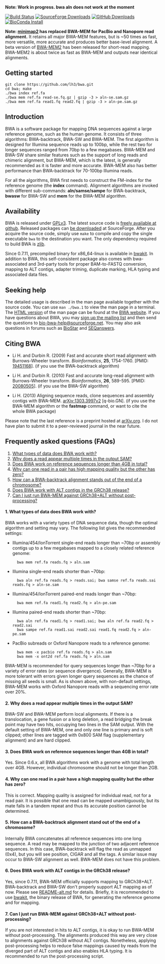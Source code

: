 **Note: Work in progress. bwa aln does not work at the moment** 

[![Build Status](https://github.com/lh3/bwa/actions/workflows/ci.yaml/badge.svg)](https://github.com/lh3/bwa/actions)
[![SourceForge Downloads](https://img.shields.io/sourceforge/dt/bio-bwa.svg?label=SF%20downloads)](https://sourceforge.net/projects/bio-bwa/files/?source=navbar)
[![GitHub Downloads](https://img.shields.io/github/downloads/lh3/bwa/total.svg?style=flat&label=GitHub%20downloads)](https://github.com/lh3/bwa/releases)
[![BioConda Install](https://img.shields.io/conda/dn/bioconda/bwa.svg?style=flag&label=BioConda%20install)](https://anaconda.org/bioconda/bwa)

**Note: [minimap2][minimap2] has replaced BWA-MEM for __PacBio and Nanopore__ read
alignment.** It retains all major BWA-MEM features, but is ~50 times as fast,
more versatile, more accurate and produces better base-level alignment.
A beta version of [BWA-MEM2][bwa-mem2] has been released for short-read mapping.
BWA-MEM2 is about twice as fast as BWA-MEM and outputs near identical alignments.

[minimap2]: https://github.com/lh3/minimap2
[bwa-mem2]: https://github.com/bwa-mem2/bwa-mem2

## Getting started

	git clone https://github.com/lh3/bwa.git
	cd bwa; make
	./bwa index ref.fa
	./bwa mem ref.fa read-se.fq.gz | gzip -3 > aln-se.sam.gz
	./bwa mem ref.fa read1.fq read2.fq | gzip -3 > aln-pe.sam.gz

## Introduction

BWA is a software package for mapping DNA sequences against a large reference
genome, such as the human genome. It consists of three algorithms:
BWA-backtrack, BWA-SW and BWA-MEM. The first algorithm is designed for Illumina
sequence reads up to 100bp, while the rest two for longer sequences ranged from
70bp to a few megabases. BWA-MEM and BWA-SW share similar features such as the
support of long reads and chimeric alignment, but BWA-MEM, which is the latest,
is generally recommended as it is faster and more accurate. BWA-MEM also has
better performance than BWA-backtrack for 70-100bp Illumina reads.

For all the algorithms, BWA first needs to construct the FM-index for the
reference genome (the **index** command). Alignment algorithms are invoked with
different sub-commands: **aln/samse/sampe** for BWA-backtrack,
**bwasw** for BWA-SW and **mem** for the BWA-MEM algorithm.

## Availability

BWA is released under [GPLv3][1]. The latest source code is [freely
available at github][2]. Released packages can [be downloaded][3] at
SourceForge. After you acquire the source code, simply use `make` to compile
and copy the single executable `bwa` to the destination you want. The only
dependency required to build BWA is [zlib][14].

Since 0.7.11, precompiled binary for x86\_64-linux is available in [bwakit][17].
In addition to BWA, this self-consistent package also comes with bwa-associated
and 3rd-party tools for proper BAM-to-FASTQ conversion, mapping to ALT contigs,
adapter triming, duplicate marking, HLA typing and associated data files.

## Seeking help

The detailed usage is described in the man page available together with the
source code. You can use `man ./bwa.1` to view the man page in a terminal. The
[HTML version][4] of the man page can be found at the [BWA website][5]. If you
have questions about BWA, you may [sign up the mailing list][6] and then send
the questions to [bio-bwa-help@sourceforge.net][7]. You may also ask questions
in forums such as [BioStar][8] and [SEQanswers][9].

## Citing BWA

* Li H. and Durbin R. (2009) Fast and accurate short read alignment with
 Burrows-Wheeler transform. *Bioinformatics*, **25**, 1754-1760. [PMID:
 [19451168][10]]. (if you use the BWA-backtrack algorithm)

* Li H. and Durbin R. (2010) Fast and accurate long-read alignment with
 Burrows-Wheeler transform. *Bioinformatics*, **26**, 589-595. [PMID:
 [20080505][11]]. (if you use the BWA-SW algorithm)

* Li H. (2013) Aligning sequence reads, clone sequences and assembly contigs
 with BWA-MEM. [arXiv:1303.3997v2][12] [q-bio.GN]. (if you use the BWA-MEM
 algorithm or the **fastmap** command, or want to cite the whole BWA package)

Please note that the last reference is a preprint hosted at [arXiv.org][13]. I
do not have plan to submit it to a peer-reviewed journal in the near future.

## Frequently asked questions (FAQs)

1. [What types of data does BWA work with?](#type)
2. [Why does a read appear multiple times in the output SAM?](#multihit)
3. [Does BWA work on reference sequences longer than 4GB in total?](#4gb)
4. [Why can one read in a pair has high mapping quality but the other has zero?](#pe0)
5. [How can a BWA-backtrack alignment stands out of the end of a chromosome?](#endref)
6. [Does BWA work with ALT contigs in the GRCh38 release?](#altctg)
7. [Can I just run BWA-MEM against GRCh38+ALT without post-processing?](#postalt)

#### <a name="type"></a>1. What types of data does BWA work with?

BWA works with a variety types of DNA sequence data, though the optimal
algorithm and setting may vary. The following list gives the recommended
settings:

* Illumina/454/IonTorrent single-end reads longer than ~70bp or assembly
  contigs up to a few megabases mapped to a closely related reference genome:

		bwa mem ref.fa reads.fq > aln.sam

* Illumina single-end reads shorter than ~70bp:

		bwa aln ref.fa reads.fq > reads.sai; bwa samse ref.fa reads.sai reads.fq > aln-se.sam

* Illumina/454/IonTorrent paired-end reads longer than ~70bp:

		bwa mem ref.fa read1.fq read2.fq > aln-pe.sam

* Illumina paired-end reads shorter than ~70bp:

		bwa aln ref.fa read1.fq > read1.sai; bwa aln ref.fa read2.fq > read2.sai
		bwa sampe ref.fa read1.sai read2.sai read1.fq read2.fq > aln-pe.sam

* PacBio subreads or Oxford Nanopore reads to a reference genome:

		bwa mem -x pacbio ref.fa reads.fq > aln.sam
		bwa mem -x ont2d ref.fa reads.fq > aln.sam

BWA-MEM is recommended for query sequences longer than ~70bp for a variety of
error rates (or sequence divergence). Generally, BWA-MEM is more tolerant with
errors given longer query sequences as the chance of missing all seeds is small.
As is shown above, with non-default settings, BWA-MEM works with Oxford Nanopore
reads with a sequencing error rate over 20%.

#### <a name="multihit"></a>2. Why does a read appear multiple times in the output SAM?

BWA-SW and BWA-MEM perform local alignments. If there is a translocation, a gene
fusion or a long deletion, a read bridging the break point may have two hits,
occupying two lines in the SAM output. With the default setting of BWA-MEM, one
and only one line is primary and is soft clipped; other lines are tagged with
0x800 SAM flag (supplementary alignment) and are hard clipped.

#### <a name="4gb"></a>3. Does BWA work on reference sequences longer than 4GB in total?

Yes. Since 0.6.x, all BWA algorithms work with a genome with total length over
4GB. However, individual chromosome should not be longer than 2GB.

#### <a name="pe0"></a>4. Why can one read in a pair have a high mapping quality but the other has zero?

This is correct. Mapping quality is assigned for individual read, not for a read
pair. It is possible that one read can be mapped unambiguously, but its mate
falls in a tandem repeat and thus its accurate position cannot be determined.

#### <a name="endref"></a>5. How can a BWA-backtrack alignment stand out of the end of a chromosome?

Internally BWA concatenates all reference sequences into one long sequence. A
read may be mapped to the junction of two adjacent reference sequences. In this
case, BWA-backtrack will flag the read as unmapped (0x4), but you will see
position, CIGAR and all the tags. A similar issue may occur to BWA-SW alignment
as well. BWA-MEM does not have this problem.

#### <a name="altctg"></a>6. Does BWA work with ALT contigs in the GRCh38 release?

Yes, since 0.7.11, BWA-MEM officially supports mapping to GRCh38+ALT.
BWA-backtrack and BWA-SW don't properly support ALT mapping as of now. Please
see [README-alt.md][18] for details. Briefly, it is recommended to use
[bwakit][17], the binary release of BWA, for generating the reference genome
and for mapping.

#### <a name="postalt"></a>7. Can I just run BWA-MEM against GRCh38+ALT without post-processing?

If you are not interested in hits to ALT contigs, it is okay to run BWA-MEM
without post-processing. The alignments produced this way are very close to
alignments against GRCh38 without ALT contigs. Nonetheless, applying
post-processing helps to reduce false mappings caused by reads from the
diverged part of ALT contigs and also enables HLA typing. It is recommended to
run the post-processing script.



[1]: http://en.wikipedia.org/wiki/GNU_General_Public_License
[2]: https://github.com/lh3/bwa
[3]: http://sourceforge.net/projects/bio-bwa/files/
[4]: http://bio-bwa.sourceforge.net/bwa.shtml
[5]: http://bio-bwa.sourceforge.net/
[6]: https://lists.sourceforge.net/lists/listinfo/bio-bwa-help
[7]: mailto:bio-bwa-help@sourceforge.net
[8]: http://biostars.org
[9]: http://seqanswers.com/
[10]: http://www.ncbi.nlm.nih.gov/pubmed/19451168
[11]: http://www.ncbi.nlm.nih.gov/pubmed/20080505
[12]: http://arxiv.org/abs/1303.3997
[13]: http://arxiv.org/
[14]: http://zlib.net/
[15]: https://github.com/lh3/bwa/tree/mem
[16]: ftp://ftp.ncbi.nlm.nih.gov/genbank/genomes/Eukaryotes/vertebrates_mammals/Homo_sapiens/GRCh38/seqs_for_alignment_pipelines/
[17]: http://sourceforge.net/projects/bio-bwa/files/bwakit/
[18]: https://github.com/lh3/bwa/blob/master/README-alt.md
